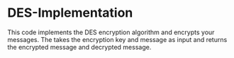 # DES-Implementation
This code implements the DES encryption algorithm and encrypts your messages. The takes the encryption key and message as input and returns the encrypted message and decrypted message.
